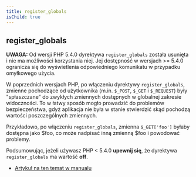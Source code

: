 ```yaml
---
title: register_globals
isChild: true
---
```


## register_globals

<strong>UWAGA:</strong>
Od wersji PHP 5.4.0 dyrektywa `register_globals` została usunięta i nie ma możliwości korzystania niej. Jej dostępność
w wersjach >= 5.4.0 ogranicza się do wyświetlenia odpowiedniego komunikatu w przypadku omyłkowego użycia.

W poprzednich wersjach PHP, po włączeniu dyrektywy `register_globals`, zmienne pochodzące od użytkownika (m.in.
`$_POST`, `$_GET` i `$_REQUEST`) były "spłaszczane" do zwykłych zmiennych dostępnych w globalnej zakresie widoczności.
To w łatwy sposób mogło prowadzić do problemów bezpieczeństwa, gdyż aplikacja nie była w stanie stwierdzić skąd
pochodzą wartości poszczególnych zmiennych.

Przykładowo, po włączeniu `register_globals`, zmienna `$_GET['foo']` byłaby dostępna jako $foo, co może nadpisać inną
zmienną $foo i powodować problemy.

Podsumowując, jeżeli używasz PHP < 5.4.0 __upewnij się__, że dyrektywa `register_globals` ma wartość __off__.

* [Artykuł na ten temat w manualu](http://www.php.net/manual/pl/security.globals.php)